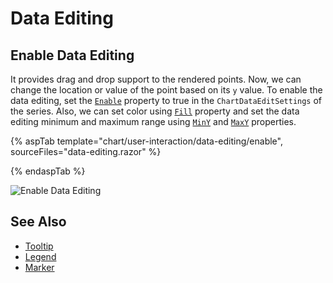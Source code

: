 <!-- markdownlint-disable MD036 -->

# Data Editing

## Enable Data Editing

It provides drag and drop support to the rendered points. Now, we can change the location or value of the point based on its `y` value.  To enable the data editing, set the [`Enable`](https://help.syncfusion.com/cr/blazor/Syncfusion.Blazor.Charts.ChartDragSettings.html#Syncfusion_Blazor_Charts_ChartDragSettings_Enable) property to true in the `ChartDataEditSettings` of the series. Also, we can set color using [`Fill`](https://help.syncfusion.com/cr/blazor/Syncfusion.Blazor.Charts.ChartDragSettings.html#Syncfusion_Blazor_Charts_ChartDragSettings_Fill) property and set the data editing minimum and maximum range using [`MinY`](https://help.syncfusion.com/cr/blazor/Syncfusion.Blazor.Charts.ChartDragSettings.html#Syncfusion_Blazor_Charts_ChartDragSettings_MinY) and [`MaxY`](https://help.syncfusion.com/cr/blazor/Syncfusion.Blazor.Charts.ChartDragSettings.html#Syncfusion_Blazor_Charts_ChartDragSettings_MaxY) properties.

{% aspTab template="chart/user-interaction/data-editing/enable", sourceFiles="data-editing.razor" %}

{% endaspTab %}

![ Enable Data Editing](images/data-editing/data-editing-razor.png)

## See Also

* [Tooltip](./tool-tip)
* [Legend](./legend)
* [Marker](./data-markers)